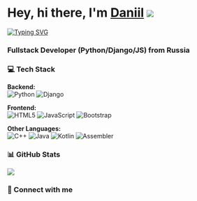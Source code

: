 # Hey, hi there, I'm [Daniil](https://github.com/FlyringDan) ![](https://github.com/blackcater/blackcater/raw/main/images/Hi.gif)

[![Typing SVG](https://readme-typing-svg.herokuapp.com?color=%2336BCF7&lines=Computer+science+student)](https://git.io/typing-svg)


### Fullstack Developer (Python/Django/JS) from Russia

### 💻 Tech Stack  
**Backend:**  
![Python](https://img.shields.io/badge/-Python-3776AB?logo=python&logoColor=white) 
![Django](https://img.shields.io/badge/-Django-092E20?logo=django&logoColor=white)  

**Frontend:**  
![HTML5](https://img.shields.io/badge/-HTML5-E34F26?logo=html5&logoColor=white) 
![JavaScript](https://img.shields.io/badge/-JavaScript-F7DF1E?logo=javascript&logoColor=black) 
![Bootstrap](https://img.shields.io/badge/-Bootstrap-7952B3?logo=bootstrap&logoColor=white)  

**Other Languages:**  
![C++](https://img.shields.io/badge/-C++-00599C?logo=c%2B%2B&logoColor=white) 
![Java](https://img.shields.io/badge/-Java-007396?logo=java&logoColor=white) 
![Kotlin](https://img.shields.io/badge/-Kotlin-7F52FF?logo=kotlin&logoColor=white) 
![Assembler](https://img.shields.io/badge/-Assembler-6E4C13?logo=assemblyscript&logoColor=white)  
  

### 📊 GitHub Stats  
![](https://github-profile-summary-cards.vercel.app/api/cards/profile-details?username=FlyringDan&theme=dark)
 

### 🤝 Connect with me  
[comment]:[![Telegram](https://img.shields.io/badge/-Telegram-2CA5E0?logo=telegram&logoColor=white)](https://t.me/FlyringDan)  
[comment]:[![Email](https://img.shields.io/badge/-Email-D14836?logo=gmail&logoColor=white)](mailto:YOUR_EMAIL@gmail.com)  

